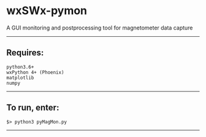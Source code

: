# wxSWx-pymon
A GUI monitoring and postprocessing tool for magnetometer data capture

<hr />

## Requires:

    python3.6+
    wxPython 4+ (Phoenix)
    matplotlib
    numpy

<hr />

## To run, enter:

    $> python3 pyMagMon.py

<hr />